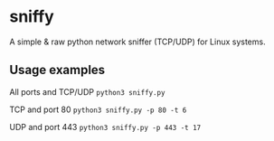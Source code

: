# sniffy
A simple &amp; raw python network sniffer (TCP/UDP) for Linux systems.

## Usage examples
All ports and TCP/UDP `python3 sniffy.py`

TCP and port 80 `python3 sniffy.py -p 80 -t 6`

UDP and port 443 `python3 sniffy.py -p 443 -t 17`
